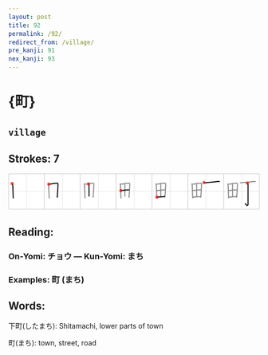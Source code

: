 ```yaml
---
layout: post
title: 92
permalink: /92/
redirect_from: /village/
pre_kanji: 91
nex_kanji: 93
---
```


# {町}

## `village`

## Strokes: 7

<div class="stroke"><img src="../images/E794BA.png" /></div>

## Reading:

### On-Yomi: チョウ &mdash; Kun-Yomi: まち

### Examples: 町 (まち)

## Words:

下町(したまち): Shitamachi, lower parts of town

町(まち): town, street, road
